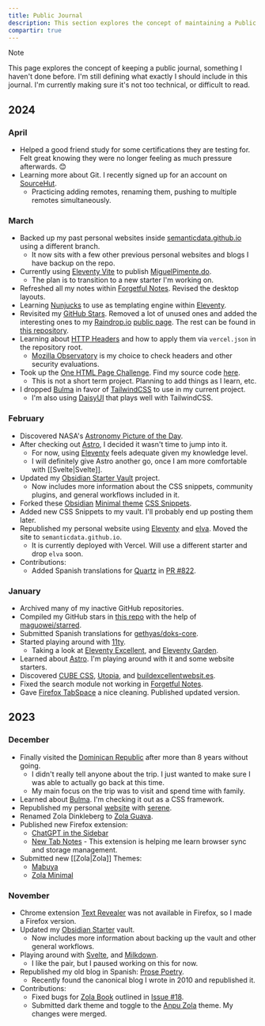 ```yaml
---
title: Public Journal
description: This section explores the concept of maintaining a Public Journal.
compartir: true
---
```


> [!note]
> This page explores the concept of keeping a public journal, something I haven't done before. I'm still defining what exactly I should include in this journal. I'm currently making sure it's not too technical, or difficult to read.

## 2024

### April

- Helped a good friend study for some certifications they are testing for. Felt great knowing they were no longer feeling as much pressure afterwards. 😊
- Learning more about Git. I recently signed up for an account on [SourceHut](https://sr.ht).
	- Practicing adding remotes, renaming them, pushing to multiple remotes simultaneously.

### March

- Backed up my past personal websites inside [semanticdata.github.io](https://github.com/semanticdata/semanticdata.github.io) using a different branch.
	- It now sits with a few other previous personal websites and blogs I have backup on the repo.
- Currently using [Eleventy Vite](https://github.com/matthiasott/eleventy-plus-vite) to publish [MiguelPimente.do](https://miguelpimentel.do).
	- The plan is to transition to a new starter I'm working on.
- Refreshed all my notes within [Forgetful Notes](https://forgetfulnotes.com/). Revised the desktop layouts.
- Learning [Nunjucks](https://mozilla.github.io/nunjucks/) to use as templating engine within [Eleventy](https://www.11ty.dev/).
- Revisited my [GitHub Stars](https://github.com/semanticdata/github-stars). Removed a lot of unused ones and added the interesting ones to my [Raindrop.io](https://rindrop.io) [public page](https://raindrop.io/SemanticData). The rest can be found in [this repository](https://github.com/semanticdata/github-stars).
- Learning about [HTTP Headers](https://vercel.com/docs/edge-network/headers) and how to apply them via `vercel.json` in the repository root.
	- [Mozilla Observatory](https://observatory.mozilla.org/) is my choice to check headers and other security evaluations.
- Took up the [One HTML Page Challenge](onehtmlpagechallenge.com). Find my source code [here](https://github.com/semanticdata/one-html-page-challenge).
	- This is not a short term project. Planning to add things as I learn, etc.
- I dropped [Bulma](https://bulma.io/) in favor of [TailwindCSS](https://tailwindcss.com/) to use in my current project.
	- I'm also using [DaisyUI](daisyui.com/) that plays well with TailwindCSS.

### February

- Discovered NASA's [Astronomy Picture of the Day](https://apod.nasa.gov/apod/).
- After checking out [Astro](https://astro.build/), I decided it wasn't time to jump into it.
	- For now, using [Eleventy](https://www.11ty.dev/) feels adequate given my knowledge level.
	- I will definitely give Astro another go, once I am more comfortable with [[Svelte|Svelte]].
- Updated my [Obsidian Starter Vault](https://github.com/semanticdata/obsidian-starter-vault) project.
	- Now includes more information about the CSS snippets, community plugins, and general workflows included in it.
- Forked these [Obsidian](https://obsidian.md) [Minimal theme](https://github.com/kepano/obsidian-minimal) [CSS Snippets](https://github.com/replete/obsidian-minimal-theme-css-snippets).
- Added new CSS Snippets to my vault. I'll probably end up posting them later.
- Republished my personal website using [Eleventy](https://www.11ty.dev/) and [elva](https://github.com/scottsweb/elva). Moved the site to `semanticdata.github.io`.
	- It is currently deployed with Vercel. Will use a different starter and drop `elva` soon.
- Contributions:
	- Added Spanish translations for [Quartz](https://github.com/jackyzha0/quartz) in [PR #822](https://github.com/jackyzha0/quartz/pull/822).

### January

- Archived many of my inactive GitHub repositories.
- Compiled my GitHub stars in [this repo](https://github.com/semanticdata/github-stars) with the help of [maguowei/starred](https://github.com/maguowei/starred).
- Submitted Spanish translations for [gethyas/doks-core](https://github.com/gethyas/doks-core).
- Started playing around with [11ty](https://www.11ty.dev/).
	- Taking a look at [Eleventy Excellent](https://github.com/madrilene/eleventy-excellent), and [Eleventy Garden](https://github.com/binyamin/eleventy-garden).
- Learned about [Astro](https://astro.build/). I'm playing around with it and some website starters.
- Discovered [CUBE CSS](https://cube.fyi/), [Utopia](https://utopia.fyi/), and [buildexcellentwebsit.es](https://buildexcellentwebsit.es/).
- Fixed the search module not working in [Forgetful Notes](https://github.com/semanticdata/forgetful-notes).
- Gave [Firefox TabSpace](https://github.com/semanticdata/firefox-tabspace) a nice cleaning. Published updated version.

## 2023

### December

- Finally visited the [Dominican Republic](https://en.wikipedia.org/wiki/Dominican_Republic) after more than 8 years without going.
	- I didn't really tell anyone about the trip. I just wanted to make sure I was able to actually go back at this time.
	- My main focus on the trip was to visit and spend time with family.
- Learned about [Bulma](https://bulma.io/). I'm checking it out as a CSS framework.
- Republished my personal [website](https://github.com/semanticdata/semanticdata.github.io) with [serene](https://github.com/isunjn/serene).
- Renamed Zola Dinkleberg to [Zola Guava](https://github.com/semanticdata/zola-guava).
- Published new Firefox extension:
	- [ChatGPT in the Sidebar](https://github.com/semanticdata/firefox-chatgpt-in-sidebar)
	- [New Tab Notes](https://github.com/semanticdata/firefox-new-tab-notes) - This extension is helping me learn browser sync and storage management.
- Submitted new [[Zola|Zola]] Themes:
	- [Mabuya](https://github.com/semanticdata/mabuya)
	- [Zola Minimal](https://github.com/semanticdata/zola-minimal)

### November

- Chrome extension [Text Revealer](https://github.com/jamigibbs/text-revealer-chrome-extension) was not available in Firefox, so I made a Firefox version.
- Updated my [Obsidian Starter](https://github.com/semanticdata/obsidian-starter-vault) vault.
	- Now includes more information about backing up the vault and other general workflows.
- Playing around with [Svelte](https://svelte.dev/), and [Milkdown](https://milkdown.dev/).
	- I like the pair, but I paused working on this for now.
- Republished my old blog in Spanish: [Prose Poetry](https://github.com/semanticdata/prose-poetry).
	- Recently found the canonical blog I wrote in 2010 and republished it.
- Contributions:
	- Fixed bugs for [Zola Book](https://github.com/getzola/book) outlined in [Issue #18](https://github.com/getzola/book/issues/18).
	- Submitted dark theme and toggle to the [Anpu Zola](https://github.com/zbrox/anpu-zola-theme) theme. My changes were merged.

